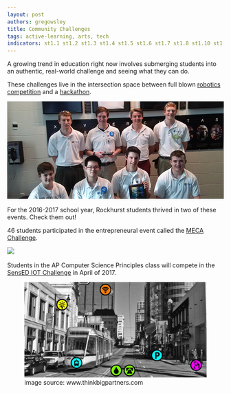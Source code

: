 ```yaml
---
layout: post
authors: gregowsley
title: Community Challenges
tags: active-learning, arts, tech
indicators: st1.1 st1.2 st1.3 st1.4 st1.5 st1.6 st1.7 st1.8 st1.10 st1.11
---
```

A growing trend in education right now involves submerging students into an authentic, real-world challenge and seeing what they can do. 

These challenges live in the intersection space between full blown [robotics competition](https://www.rockhursths.edu/pages/news/news---robotics-world-championship-qualifiers) and a [hackathon](http://steam.rockhursths.edu/2015/11/10/High-School-Programming-Competition.html).


<div class="flex-wrapper">
  <img src="/img/Jesubots-Inside.jpg">
</div>  

For the 2016-2017 school year, Rockhurst students thrived in two of these events. Check them out!

46 students participated in the entrepreneural event called the [MECA Challenge](https://pnonline.org/2017/03/05/building-an-innovative-mindset/).

<div class="flex-wrapper">
  <img src="/img/Winning Group.jpg">
</div>  

Students in the AP Computer Science Principles class will compete in the [SensED IOT Challenge](http://steam.rockhursths.edu/2017/03/12/SensED-Design-Demo-Day-Project-Proposals-Submitted.html) in April of 2017.

<div class="flex-wrapper">
  <figure>
    <img src="/img/iot.jpg">
    <figcaption>image source: www.thinkbigpartners.com</figcaption>
  </figure>
</div>

